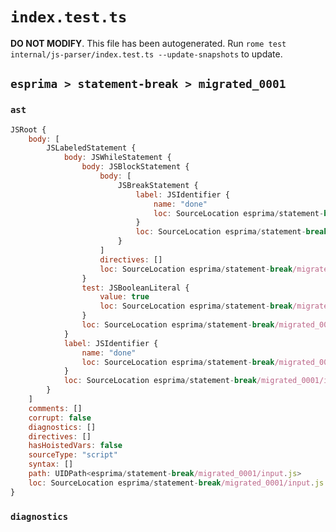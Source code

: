 # `index.test.ts`

**DO NOT MODIFY**. This file has been autogenerated. Run `rome test internal/js-parser/index.test.ts --update-snapshots` to update.

## `esprima > statement-break > migrated_0001`

### `ast`

```javascript
JSRoot {
	body: [
		JSLabeledStatement {
			body: JSWhileStatement {
				body: JSBlockStatement {
					body: [
						JSBreakStatement {
							label: JSIdentifier {
								name: "done"
								loc: SourceLocation esprima/statement-break/migrated_0001/input.js 1:27-1:31 (done)
							}
							loc: SourceLocation esprima/statement-break/migrated_0001/input.js 1:21-1:31
						}
					]
					directives: []
					loc: SourceLocation esprima/statement-break/migrated_0001/input.js 1:19-1:33
				}
				test: JSBooleanLiteral {
					value: true
					loc: SourceLocation esprima/statement-break/migrated_0001/input.js 1:13-1:17
				}
				loc: SourceLocation esprima/statement-break/migrated_0001/input.js 1:6-1:33
			}
			label: JSIdentifier {
				name: "done"
				loc: SourceLocation esprima/statement-break/migrated_0001/input.js 1:0-1:4 (done)
			}
			loc: SourceLocation esprima/statement-break/migrated_0001/input.js 1:0-1:33
		}
	]
	comments: []
	corrupt: false
	diagnostics: []
	directives: []
	hasHoistedVars: false
	sourceType: "script"
	syntax: []
	path: UIDPath<esprima/statement-break/migrated_0001/input.js>
	loc: SourceLocation esprima/statement-break/migrated_0001/input.js 1:0-2:0
}
```

### `diagnostics`

```

```
